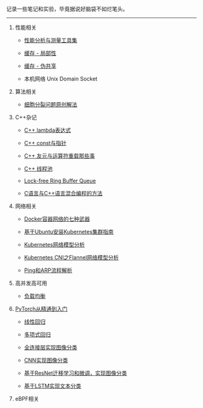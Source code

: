 记录一些笔记和实验，毕竟据说好脑袋不如烂笔头。

---

1. 性能相关
   
   - [性能分析与测量工具集](https://github.com/yuchuanwang/perfkit)
   
   - [缓存 - 局部性](https://github.com/yuchuanwang/docs/blob/main/Performance/Locality_of_reference.md)
   
   - [缓存 - 伪共享](https://github.com/yuchuanwang/docs/blob/main/Performance/False_sharing.md)
      
   - 本机网络 Unix Domain Socket

2. 算法相关
   
   - [细胞分裂问题原创解法](https://github.com/yuchuanwang/docs/blob/main/Algorithm/Cells_count.md)

3. C++杂记

   - [C++ lambda表达式](https://github.com/yuchuanwang/docs/blob/main/Cpp/Cpp_Lambda.md)

   - [C++ const与指针](https://github.com/yuchuanwang/docs/blob/main/Cpp/Cpp_Const_Pointer.md)

   - [C++ 友元与运算符重载那些事](https://github.com/yuchuanwang/docs/blob/main/Cpp/Cpp_Friend_Operator.md)

   - [C++ 线程池](https://github.com/yuchuanwang/docs/blob/main/Cpp/Cpp_ThreadPool.md)
 
   - [Lock-free Ring Buffer Queue](https://github.com/yuchuanwang/RingBuffer)
  
   - [C语言与C++语言混合编程的方法](https://github.com/yuchuanwang/docs/blob/main/Cpp/Cpp_Mix_C.md)


4. 网络相关

   - [Docker容器网络的七种武器](https://github.com/yuchuanwang/docs/blob/main/Network/Docker_Network.md)
 
   - [基于Ubuntu安装Kubernetes集群指南](https://github.com/yuchuanwang/docs/blob/main/Network/Kubernetes_Installation.md)

   - [Kubernetes网络模型分析](https://github.com/yuchuanwang/docs/blob/main/Network/Kubernetes_Network.md)

   - [Kubernetes CNI之Flannel网络模型分析](https://github.com/yuchuanwang/docs/blob/main/Network/Kubernetes_Flannel_Network.md)

   - [Ping和ARP流程解析](https://github.com/yuchuanwang/docs/blob/main/Network/Ping_ARP.md)


5. 高并发高可用

   - [负载均衡](https://github.com/yuchuanwang/docs/blob/main/Cpp/Cpp_Load_Balance.md)


6. [PyTorch从精通到入门](https://github.com/yuchuanwang/DeepLearning)

   - [线性回归](https://github.com/yuchuanwang/docs/blob/main/PyTorch/01_LinearRegression.md)
   
   - [多项式回归](https://github.com/yuchuanwang/docs/blob/main/PyTorch/02_PolyRegression.md)
   
   - [全连接层实现图像分类](https://github.com/yuchuanwang/docs/blob/main/PyTorch/03_ImageClassificationByFC.md)

   - [CNN实现图像分类](https://github.com/yuchuanwang/docs/blob/main/PyTorch/04_ImageClassificationByCNN.md)
  
   - [基于ResNet迁移学习和微调，实现图像分类](https://github.com/yuchuanwang/docs/blob/main/PyTorch/05_ImageClassificationByResNet.md)
   
   - [基于LSTM实现文本分类](https://github.com/yuchuanwang/docs/blob/main/PyTorch/06_CommentClassificationByLSTM.md)


7. eBPF相关

